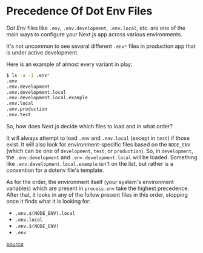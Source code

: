 # Precedence Of Dot Env Files

_Dot Env_ files like `.env`, `.env.development`, `.env.local`, etc. are one of
the main ways to configure your Next.js app across various environments.

It's not uncommon to see several different `.env*` files in production app that
is under active development.

Here is an example of almost every variant in play:

```bash
$ ls -a -1 .env*
.env
.env.development
.env.development.local
.env.development.local.example
.env.local
.env.production
.env.test
```

So, how does Next.js decide which files to load and in what order?

It will always attempt to load `.env` and `.env.local` (except in `test`) if
those exist. It will also look for environment-specific files based on the
`NODE_ENV` (which can be one of `development`, `test`, or `production`). So, in
`development`, the `.env.development` and `.env.development.local` will be
loaded. Something like `.env.development.local.example` isn't on the list, but
rather is a convention for a dotenv file's template.

As for the order, the environment itself (your system's environment variables)
which are present in `process.env` take the highest precedence. After that, it
looks in any of the follow present files in this order, stopping once it finds
what it is looking for:

- `.env.$(NODE_ENV).local`
- `.env.local`
- `.env.$(NODE_ENV)`
- `.env`

[source](https://nextjs.org/docs/pages/building-your-application/configuring/environment-variables#environment-variable-load-order)
